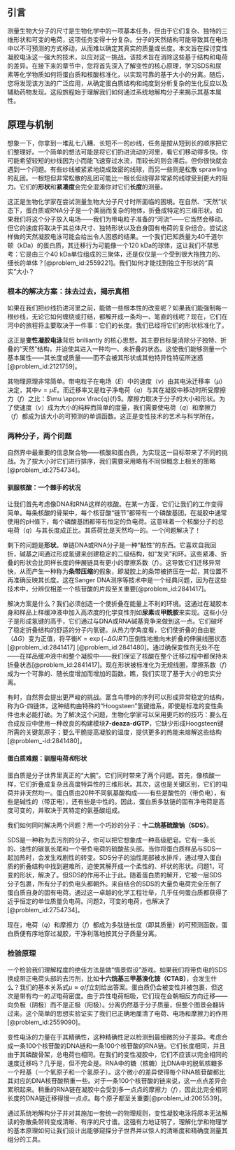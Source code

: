 ## 引言
测量生物大分子的尺寸是生物化学中的一项基本任务，但由于它们复杂、独特的三维形状和可变的电荷，这项任务变得十分复杂。分子的天然结构可能导致其在电场中以不可预测的方式移动，从而难以确定其真实的质量或长度。本文旨在探讨变性凝胶电泳这一强大的技术，以应对这一挑战。该技术旨在消除这些基于结构和电荷的差异。在接下来的章节中，您将首先深入了解变性的核心原理，学习SDS和尿素等化学物质如何将蛋白质和核酸标准化，以实现可靠的基于大小的分离。随后，您将发现该方法的广泛应用，从确定蛋白质结构和纯度到分析复杂的生化反应以及辅助药物发现。这段旅程始于理解我们如何通过系统地解构分子来揭示其基本属性。

## 原理与机制

想象一下，你拿到一堆乱七八糟、长短不一的纱线，任务是按从短到长的顺序把它们整理好。一个简单的想法可能是将它们扔进流动的河里，看它们移动得多快。你可能希望较短的纱线因为小而能飞速穿过水流，而较长的则会滞后。但你很快就会遇到一个问题。有些纱线被紧紧地绕成致密的线球，而另一些则是松散 sprawling 的乱团。一根短但非常松散的乱团可能比一根长但绕得非常紧的线球受到更大的阻力。它们的**形状**和**紧凑度**会完全混淆你对它们**长度**的测量。

这正是生物化学家在尝试测量生物大分子尺寸时所面临的困境。在自然、“天然”状态下，蛋白质或RNA分子是一个美丽而复杂的物体，折叠成特定的三维形状。如果我们将这个分子放入电场——我们为带电粒子准备的“河流”——它当然会移动。但它的速度将取决于其总体尺寸、独特形状以及自身固有电荷的复杂组合。尝试这样做的天然凝胶电泳可能会给出令人困惑的结果。一个我们已知质量为40千道尔顿（kDa）的蛋白质，其迁移行为可能像一个120 kDa的球体，这让我们不禁思考：它是由三个40 kDa单位组成的三聚体，还是仅仅是一个受到很大拖拽力的、细长的单体？[@problem_id:2559221]。我们如何才能找到独立于形状的“真实”大小？

### 根本的解决方案：抹去过去，揭示真相

如果在我们把纱线扔进河里之前，能做一些根本性的改变呢？如果我们能强制每一根纱线，无论它如何缠绕或打结，都解开成一条均一、笔直的线呢？现在，它们在河中的旅程将主要取决于一件事：它们的长度。我们已经将它们的形状标准化了。

这正是**变性凝胶电泳**背后 brilliantly 的核心思想。其主要目标是消除分子独特、折叠的“天然”结构，并迫使其进入一种均一、未折叠的状态。这使我们能够测量一个基本属性——其长度或质量——而不会被其形状或其他特异性特征所迷惑[@problem_id:2121759]。

其物理原理非常简单。带电粒子在电场（$E$）中的速度（$v$）由其电泳迁移率（$\mu$）决定，其中$v = \mu E$。而迁移率又是粒子净电荷（$q$）与其在凝胶中移动时所受摩擦力（$f$）之比：$\mu \approx \frac{q}{f}$。摩擦力取决于分子的大小和形状。为了使速度（$v$）成为大小的纯粹而简单的度量，我们需要使电荷（$q$）和摩擦力（$f$）都成为该大小的可预测的单调函数。这正是变性技术的艺术与科学所在。

### 两种分子，两个问题

自然界中最重要的信息聚合物——核酸和蛋白质，为实现这一目标带来了不同的挑战。为了按大小对它们进行排序，我们需要采用略有不同但概念上相关的策略[@problem_id:2754734]。

#### 驯服核酸：一个棘手的状况

让我们首先考虑像DNA和RNA这样的核酸。在某一方面，它们让我们的工作变得简单。每条核酸的骨架中，每个核苷酸“链节”都带有一个磷酸基团。在凝胶中通常使用的pH值下，每个磷酸基团都带有恒定的负电荷。这意味着一个核酸分子的总电荷（$q$）与其长度成正比。其质荷比是天然均一的。一个问题解决了！

剩下的问题是**形状**。单链DNA或RNA分子是一种“黏性”的东西。它喜欢自我回折，碱基之间通过形成氢键来创建稳定的二级结构，如“发夹”和环。这些紧凑、折叠的形状会比同样长度的伸展链具有更小的摩擦系数（$f$）。这导致它们迁移异常快，从而产生一种称为**条带压缩**的假象，即凝胶上的条带被挤压在一起，其位置不再准确反映其长度。这在Sanger DNA测序等技术中是一个经典问题，因为在这些技术中，分辨仅相差一个核苷酸的片段至关重要[@problem_id:2841417]。

解决方案是什么？我们必须创造一个使折叠在能量上不利的环境。这通过在凝胶本身和样品上样缓冲液中加入高浓度的化学变性剂如**尿素**或**甲酰胺**来实现。这些小分子是形成氢键的高手，它们通过与DNA或RNA碱基竞争来做到这一点。它们破坏了稳定折叠结构的舒适的分子内氢键。从热力学角度看，它们使折叠的自由能（$\Delta G$）变为正值，将平衡$K=\exp(-\Delta G/RT)$压倒性地推向未折叠的伸展线圈状态[@problem_id:2841417] [@problem_id:2841480]。通过确保变性剂无处不在——在样品缓冲液中和整个凝胶中——我们保证了核酸在整个迁移过程中都保持未折叠状态[@problem_id:2841417]。现在形状被标准化为无规线圈，摩擦系数（$f$）成为一个可靠的、随长度增加而增加的函数。瞧，我们实现了基于大小的忠实分离。

有时，自然界会提出更严峻的挑战。富含鸟嘌呤的序列可以形成异常稳定的结构，称为G-四链体，这种结构由特殊的“Hoogsteen”氢键维系，即使是标准的变性条件也未必能打破。为了解决这个问题，生物化学家可以采用更巧妙的技巧：要么在合成反应中使用一种改良的构建模块**7-deaza-dGTP**，它缺少形成Hoogsteen键所需的关键氮原子；要么干脆提高凝胶的温度，提供更多的热能来熔解这些结构[@problem_-id:2841480]。

#### 蛋白质难题：驯服电荷*和*形状

蛋白质是分子世界里真正的“大腕”。它们同时带来了两个问题。首先，像核酸一样，它们折叠成复杂且高度特异性的三维形状。其次，这也是关键区别，它们的电荷并非天然均一。蛋白质由20种不同氨基酸构成——有些是酸性的（带负电），有些是碱性的（带正电），还有些是中性的。因此，蛋白质多肽链的固有净电荷是高度可变的，并取决于其特定的氨基酸组成。

我们如何同时解决两个问题？用一个巧妙的分子：**十二烷基硫酸钠（SDS）**。

SDS是一种称为去污剂的分子，你可以把它想象成一种高级肥皂。它有一条长的、油性的碳氢长尾和一个带负电荷的硫酸盐头部。当你将蛋白质样品与SDS一起加热时，会发生戏剧性的转变。SDS分子的油性尾部被水排斥，通过埋入蛋白质的折叠结构中找到避难所，迫使其解开成一个柔性的、杆状的形状。问题1，可变的形状，解决了。但SDS的作用不止于此。随着蛋白质的解开，它被一层SDS分子包裹，所有分子的负电头都朝外。来自结合的SDS的大量负电荷完全压倒了蛋白质自身的固有电荷。通过这一卓越的化学工程壮举，几乎任何蛋白质都获得了近乎恒定的单位质量负电荷。问题2，可变的电荷，也解决了[@problem_id:2754734]。

现在，电荷（$q$）和摩擦力（$f$）都成为多肽链长度（即其质量）的可预测函数，蛋白质便有序地穿过凝胶，干净利落地按其分子质量分离。

### 检验原理

一个检验我们理解程度的绝佳方法是做“情景假设”游戏。如果我们将带负电的SDS换成带正电荷头部的去污剂，比如**十六烷基三甲基溴化铵（CTAB）**，会发生什么？我们的基本关系式$\mu \approx q/f$立刻给出答案。蛋白质仍会被变性并被包裹，但这次是带有均一的*正*电荷密度。由于异性电荷相吸，它们现在会朝相反方向迁移——向负极（阴极）而不是正极（阳极）。分离仍然基于分子质量，但整个图景会翻转过来。这个简单的思想实验证实了我们已正确地厘清了电荷、电场和摩擦力的作用[@problem_id:2559090]。

变性电泳的力量在于其精确性，这种精确性足以检测到最细微的分子差异。考虑合成一条100个核苷酸的DNA链和一条100个核苷酸的RNA链。它们长度相同，并且由于其磷酸骨架，总电荷也相同。在我们的变性凝胶中，它们不应该以完全相同的速度迁移吗？几乎是，但不完全是。RNA中的糖（核糖）比DNA中的脱氧核糖多一个羟基（一个氧原子和一个氢原子）。这个微小的差异使得每个RNA核苷酸都比其对应的DNA核苷酸稍重一些。对于一条100个核苷酸的链来说，这一点点差异会累积起来。稍重的RNA链在凝胶中会受到多一点点的摩擦力（$f$），因此比完全相同长度的DNA链迁移得慢一点点。每个原子都至关重要[@problem_id:2065539]。

通过系统地解构分子并对其施加一套统一的物理规则，变性凝胶电泳将原本无法解读的弥散条带转变成清晰、有序的尺寸谱。这强有力地证明了，理解化学和物理学的基本原理如何让我们设计出能够窥探分子世界并以惊人的清晰度和精确度测量其组分的工具。


